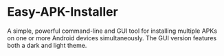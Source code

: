 # Easy-APK-Installer
A simple, powerful command-line and GUI tool for installing multiple APKs on one or more Android devices simultaneously. The GUI version features both a dark and light theme.
